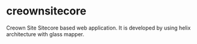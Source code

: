 # creownsitecore
Creown Site
Sitecore based web application. It is developed by using helix architecture with glass mapper.
